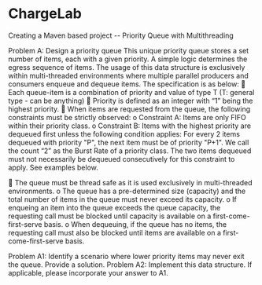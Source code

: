 # ChargeLab
Creating a Maven based project -- Priority Queue with Multithreading

Problem A: Design a priority queue
This unique priority queue stores a set number of items, each with a given priority. A simple logic
determines the egress sequence of items.
The usage of this data structure is exclusively within multi-threaded environments where multiple
parallel producers and consumers enqueue and dequeue items.
The specification is as below:
 Each queue-item is a combination of priority and value of type T (T: general type - can be
anything)
 Priority is defined as an integer with “1” being the highest priority.
 When items are requested from the queue, the following constraints must be strictly observed:
o Constraint A: Items are only FIFO within their priority class.
o Constraint B: Items with the highest priority are dequeued first unless the following
condition applies: For every 2 items dequeued with priority "P", the next item must be of
priority "P+1". We call the count “2” as the Burst Rate of a priority class. The two items
dequeued must not necessarily be dequeued consecutively for this constraint to apply.
See examples below.

 The queue must be thread safe as it is used exclusively in multi-threaded environments.
o The queue has a pre-determined size (capacity) and the total number of items in the
queue must never exceed its capacity.
o If enqueing an item into the queue exceeds the queue capacity, the requesting call must
be blocked until capacity is available on a first-come-first-serve basis.
o When dequeuing, if the queue has no items, the requesting call must also be blocked
until items are available on a first-come-first-serve basis.

Problem A1: Identify a scenario where lower priority items may never exit the queue. Provide a
solution.
Problem A2: Implement this data structure. If applicable, please incorporate your answer to A1.
